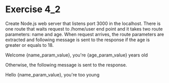 # Exercise 4_2

Create Node.js web server that listens port 3000 in the localhost. There is one route that waits request to /home/user end point and it takes two route parameters: name and age. When request arrives, the route parameters are extracted and following message is sent to the response if the age is greater or equals to 18.

Welcome {name_param_value}, you're {age_param_value} years old

Otherwise, the following message is sent to the response.

Hello {name_param_value}, you're too young
